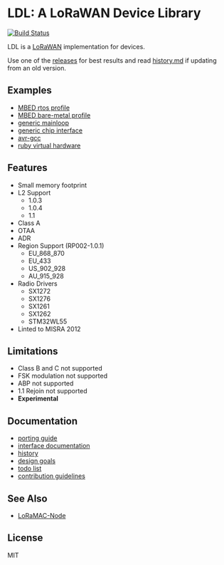 LDL: A LoRaWAN Device Library
=============================

[![Build Status](https://travis-ci.org/cjhdev/lora_device_lib.svg?branch=master)](https://travis-ci.org/cjhdev/lora_device_lib)

LDL is a [LoRaWAN](https://en.wikipedia.org/wiki/LoRa#LoRaWAN) implementation for devices.

Use one of the [releases](https://github.com/cjhdev/lora_device_lib/releases)
for best results and read [history.md](history.md) if updating from an old version.

## Examples

- [MBED rtos profile](examples/mbed/rtos)
- [MBED bare-metal profile](examples/mbed/bare_metal)
- [generic mainloop](examples/doxygen/example.c)
- [generic chip interface](examples/chip_interface)
- [avr-gcc](examples/avr)
- [ruby virtual hardware](examples/ruby)

## Features

- Small memory footprint
- L2 Support
    - 1.0.3
    - 1.0.4
    - 1.1
- Class A
- OTAA
- ADR
- Region Support (RP002-1.0.1)
    - EU_868_870
    - EU_433
    - US_902_928
    - AU_915_928
- Radio Drivers
    - SX1272
    - SX1276
    - SX1261
    - SX1262
    - STM32WL55
- Linted to MISRA 2012

## Limitations

- Class B and C not supported
- FSK modulation not supported
- ABP not supported
- 1.1 Rejoin not supported
- **Experimental**

## Documentation

- [porting guide](porting.md)
- [interface documentation](https://ldl.readthedocs.io/en/latest/)
- [history](history.md)
- [design goals](design_goals.md)
- [todo list](todo.md)
- [contribution guidelines](contributing.md)

## See Also

- [LoRaMAC-Node](https://github.com/Lora-net/LoRaMac-node)

## License

MIT
